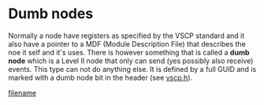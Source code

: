 # Dumb nodes

Normally a node have registers as specified by the VSCP standard and it also have a pointer to a MDF (Module Description File) that describes the noe it self and it's uses. There is however something that is called a **dumb node** which is a Level II node that only can send (yes possibly also receive) events. This type can not do anything else. It is defined by a full GUID and is marked with a dumb node bit in the header (see [vscp.h](https///github.com/grodansparadis/vscp/blob/master/src/vscp/common/vscp.h)).

[filename](./bottom_copyright.md ':include')